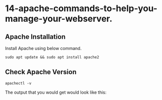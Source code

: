 # **14-apache-commands-to-help-you-manage-your-webserver.**

## **Apache Installation**

Install Apache using below command.

	sudo apt update && sudo apt install apache2

## **Check Apache Version**

	apachectl -v


The output that you would get would look like this:


